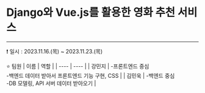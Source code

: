 # Django와 Vue.js를 활용한 영화 추천 서비스
----------------------------------------

:exclamation: 일시 : 2023.11.16.(목) ~ 2023.11.23.(목)  

:star: 팀원
| 이름 | 역할 |
| ---- | ---- |
| 강민지 | -프론트엔드 중심<br>-백엔드 데이터 받아서 프론트엔드 기능 구현, CSS |
| 김민욱 | -백엔드 중심<br>-DB 모델링, API 서버 데이터 받아오기 |
